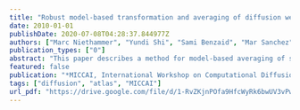 ```yaml
---
title: "Robust model-based transformation and averaging of diffusion weighted images - applied to diffusion weighted atlas construction"
date: 2010-01-01
publishDate: 2020-07-08T04:28:37.844977Z
authors: ["Marc Niethammer", "Yundi Shi", "Sami Benzaid", "Mar Sanchez", "Martin Styner"]
publication_types: ["0"]
abstract: "This paper describes a method for model-based averaging of sets of diffusion weighted magnetic resonance images (DW-MRI) under space transformations (resulting for example from registration methods). A robust weighted least squares method is developed. Synthetic validation experiments show the improvement of the proposed estimation method in comparison to standard least squares estimation. The developed method is applied to construct an atlas of diffusion weighted images for a set of macaques, allowing for a more flexible representation of average diffusion information compared to standard diffusion tensor atlases."
featured: false
publication: "*MICCAI, International Workshop on Computational Diffusion MRI (CDMRI10)*"
tags: ["diffusion", "atlas", "MICCAI"]
url_pdf: "https://drive.google.com/file/d/1-RvZKjnPOfa9HfcWyRk6bwUV3vPwXInu"
---
```


